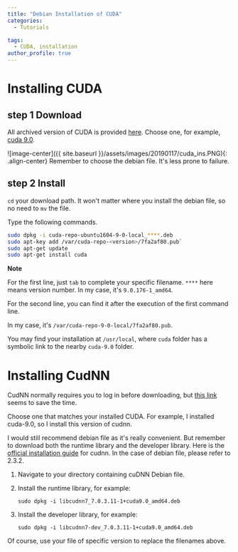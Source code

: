 ```yaml
---
title: "Debian Installation of CUDA"
categories:
  - Tutorials

tags:
  - CUDA, installation
author_profile: true
---
```

# Installing CUDA
## step 1 Download
All archived version of CUDA is provided [here](https://developer.nvidia.com/cuda-toolkit-archive). Choose one, for example, [cuda 9.0](https://developer.nvidia.com/cuda-90-download-archive).

![image-center]({{ site.baseurl }}/assets/images/20190117/cuda_ins.PNG){: .align-center}
Remember to choose the debian file. It's less prone to failure.
## step 2 Install
`cd` your download path. It won't matter where you install the debian file, so no need to `mv` the file.

Type the following commands.
```bash
sudo dpkg -i cuda-repo-ubuntu1604-9-0-local_****.deb
sudo apt-key add /var/cuda-repo-<version>/7fa2af80.pub`
sudo apt-get update
sudo apt-get install cuda
```
**Note**

For the first line, just `tab` to complete your specific filename. `****` here means version number. In my case, it's `9.0.176-1_amd64`.

For the second line, you can find it after the execution of the first command line.

In my case, it's `/var/cuda-repo-9-0-local/7fa2af80.pub`.

You may find your installation at `/usr/local`, where `cuda` folder has a symbolic link to the nearby `cuda-9.0` folder.

# Installing CudNN
CudNN normally requires you to log in before downloading, but [this link](https://developer.nvidia.com/rdp/cudnn-archive) seems to save the time.

Choose one that matches your installed CUDA. For example, I installed cuda-9.0, so I install this version of cudnn.

I would still recommend debian file as it's really convenient. But remember to download both the runtime library and the developer library. Here is the [official installation guide](http://docs.nvidia.com/deeplearning/sdk/cudnn-install/index.html) for cudnn. In the case of debian file, please refer to 2.3.2.

1.  Navigate to your  <cudnnpath>  directory containing cuDNN Debian file.
2.  Install the runtime library, for example:
    
    `sudo dpkg -i libcudnn7_7.0.3.11-1+cuda9.0_amd64.deb`
    
3.  Install the developer library, for example:
    
    `sudo dpkg -i libcudnn7-dev_7.0.3.11-1+cuda9.0_amd64.deb`

Of course, use your file of specific version to replace the filenames above.
<!--stackedit_data:
eyJoaXN0b3J5IjpbLTE4NTIxMzM5OTFdfQ==
-->